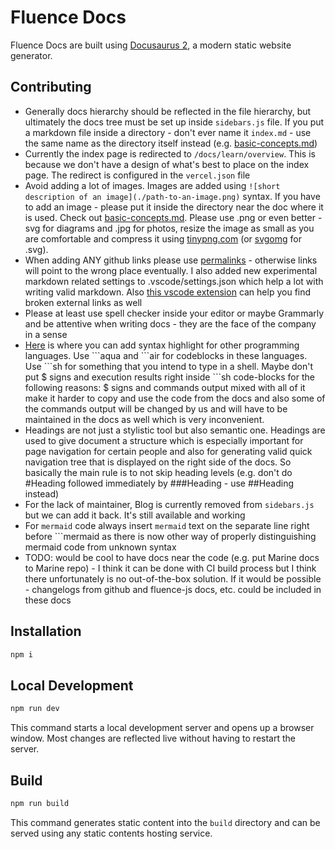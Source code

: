 # Fluence Docs

Fluence Docs are built using [Docusaurus 2](https://docusaurus.io/), a modern static website generator.

## Contributing

- Generally docs hierarchy should be reflected in the file hierarchy, but ultimately the docs tree must be set up inside `sidebars.js` file. If you put a markdown file inside a directory - don't ever name it `index.md` - use the same name as the directory itself instead (e.g. [basic-concepts.md](./docs/marine-book/basic-concepts/basic-concepts.md))
- Currently the index page is redirected to `/docs/learn/overview`. This is because we don't have a design of what's best to place on the index page. The redirect is configured in the `vercel.json` file
- Avoid adding a lot of images. Images are added using `![short description of an image](./path-to-an-image.png)` syntax. If you have to add an image - please put it inside the directory near the doc where it is used. Check out [basic-concepts.md](./docs/marine-book/basic-concepts/basic-concepts.md). Please use .png or even better - svg for diagrams and .jpg for photos, resize the image as small as you are comfortable and compress it using [tinypng.com](https://tinypng.com/) (or [svgomg](https://jakearchibald.github.io/svgomg/) for .svg).
- When adding ANY github links please use [permalinks](https://docs.github.com/en/get-started/writing-on-github/working-with-advanced-formatting/creating-a-permanent-link-to-a-code-snippet) - otherwise links will point to the wrong place eventually. I also added new experimental markdown related settings to .vscode/settings.json which help a lot with writing valid markdown. Also [this vscode extension](https://marketplace.visualstudio.com/items?itemName=blackmist.LinkCheckMD) can help you find broken external links as well
- Please at least use spell checker inside your editor or maybe Grammarly and be attentive when writing docs - they are the face of the company in a sense
- [Here](https://github.com/fluencelabs/docs/blob/9c6e5a257f453b6dbffb856fc236917908e80602/docusaurus.config.js#L61) is where you can add syntax highlight for other programming languages. Use \`\`\`aqua and \`\`\`air for codeblocks in these languages. Use \`\`\`sh for something that you intend to type in a shell. Maybe don't put \$ signs and execution results right inside  \`\`\`sh code-blocks for the following reasons: \$ signs and commands output mixed with all of it make it harder to copy and use the code from the docs and also some of the commands output will be changed by us and will have to be maintained in the docs as well which is very inconvenient.
- Headings are not just a stylistic tool but also semantic one. Headings are used to give document a structure which is especially important for page navigation for certain people and also for generating valid quick navigation tree that is displayed on the right side of the docs. So basically the main rule is to not skip heading levels (e.g. don't do #Heading followed immediately by ###Heading - use ##Heading instead)
- For the lack of maintainer, Blog is currently removed from `sidebars.js` but we can add it back. It's still available and working
- For `mermaid` code always insert `mermaid` text on the separate line right before ```mermaid as there is now other way of properly distinguishing mermaid code from unknown syntax
- TODO: would be cool to have docs near the code (e.g. put Marine docs to Marine repo) - I think it can be done with CI build process but I think there unfortunately is no out-of-the-box solution. If it would be possible - changelogs from github and fluence-js docs, etc. could be included in these docs

## Installation

```sh
npm i
```

## Local Development

```sh
npm run dev
```

This command starts a local development server and opens up a browser window. Most changes are reflected live without having to restart the server.

## Build

```sh
npm run build
```

This command generates static content into the `build` directory and can be served using any static contents hosting service.
